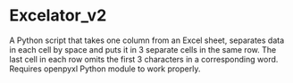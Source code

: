# Excelator_v2
A Python script that takes one column from an Excel sheet, separates data in each cell by space and puts it in 3 separate cells in the same row. The last cell in each row omits the first 3 characters in a corresponding word.
Requires openpyxl Python module to work properly.
